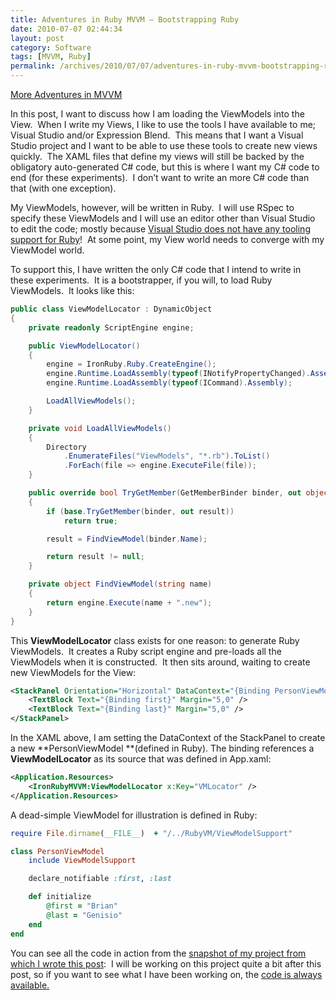 ```yaml
---
title: Adventures in Ruby MVVM – Bootstrapping Ruby
date: 2010-07-07 02:44:34
layout: post
category: Software
tags: [MVVM, Ruby]
permalink: /archives/2010/07/07/adventures-in-ruby-mvvm-bootstrapping-ruby/
---
```


[More Adventures in MVVM](/archives/2009/05/22/adventures-in-mvvm-model-view-viewmodel/) 

In this post, I want to discuss how I am loading the ViewModels into the View.&#160; When I write my Views, I like to use the tools I have available to me; Visual Studio and/or Expression Blend.&#160; This means that I want a Visual Studio project and I want to be able to use these tools to create new views quickly.&#160; The XAML files that define my views will still be backed by the obligatory auto-generated C# code, but this is where I want my C# code to end (for these experiments).&#160; I don’t want to write an more C# code than that (with one exception).

My ViewModels, however, will be written in Ruby.&#160; I will use RSpec to specify these ViewModels and I will use an editor other than Visual Studio to edit the code; mostly because [Visual Studio does not have any tooling support for Ruby](http://connect.microsoft.com/VisualStudio/feedback/details/479957/ironruby-integration-in-visual-studio-2010)!&#160; At some point, my View world needs to converge with my ViewModel world.&#160; 

To support this, I have written the only C# code that I intend to write in these experiments.&#160; It is a bootstrapper, if you will, to load Ruby ViewModels.&#160; It looks like this:

```csharp
public class ViewModelLocator : DynamicObject
{
    private readonly ScriptEngine engine;

    public ViewModelLocator()
    {
        engine = IronRuby.Ruby.CreateEngine();
        engine.Runtime.LoadAssembly(typeof(INotifyPropertyChanged).Assembly);
        engine.Runtime.LoadAssembly(typeof(ICommand).Assembly);

        LoadAllViewModels();
    }

    private void LoadAllViewModels()
    {
        Directory
            .EnumerateFiles("ViewModels", "*.rb").ToList()
            .ForEach(file => engine.ExecuteFile(file));
    }

    public override bool TryGetMember(GetMemberBinder binder, out object result)
    {
        if (base.TryGetMember(binder, out result))
            return true;

        result = FindViewModel(binder.Name);

        return result != null;
    }

    private object FindViewModel(string name)
    {
        return engine.Execute(name + ".new");
    }
}
```

This **ViewModelLocator** class exists for one reason: to generate Ruby ViewModels.&#160; It creates a Ruby script engine and pre-loads all the ViewModels when it is constructed.&#160; It then sits around, waiting to create new ViewModels for the View:

```xml
<StackPanel Orientation="Horizontal" DataContext="{Binding PersonViewModel, Source={StaticResource VMLocator}}">
    <TextBlock Text="{Binding first}" Margin="5,0" />
    <TextBlock Text="{Binding last}" Margin="5,0" />
</StackPanel>
```
In the XAML above, I am setting the DataContext of the StackPanel to create a new **PersonViewModel **(defined in Ruby). The binding references a **ViewModelLocator** as its source that was defined in App.xaml:

```xml
<Application.Resources>
    <IronRubyMVVM:ViewModelLocator x:Key="VMLocator" />
</Application.Resources>
```

A dead-simple ViewModel for illustration is defined in Ruby: 

```ruby
require File.dirname(__FILE__)  + "/../RubyVM/ViewModelSupport"

class PersonViewModel
    include ViewModelSupport

    declare_notifiable :first, :last

    def initialize
        @first = "Brian"
        @last = "Genisio"
    end
end
```

You can see all the code in action from the [snapshot of my project from which I wrote this post](http://bitbucket.org/briangenisio/rubyvm/src/72b8541771ba/):&#160; I will be working on this project quite a bit after this post, so if you want to see what I have been working on, the [code is always available.](http://bitbucket.org/briangenisio/rubyvm)